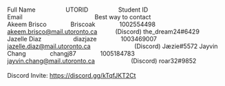 <br>Full Name     UTORID     Student ID           Email            Best way to contact </br>
Akeem Brisco    Briscoak    1002554498    akeem.brisco@mail.utoronto.ca   (Discord) the_dream24#6429<br>
Jazelle Diaz      diazjaze    1003469007    jazelle.diaz@mail.utoronto.ca        (Discord) Jæzie#5572
Jayvin Chang    changj87    1005184783    jayvin.chang@mail.utoronto.ca      (Discord) roar32#9852
<br></br>
Discord Invite: https://discord.gg/kTqfJKT2Ct
